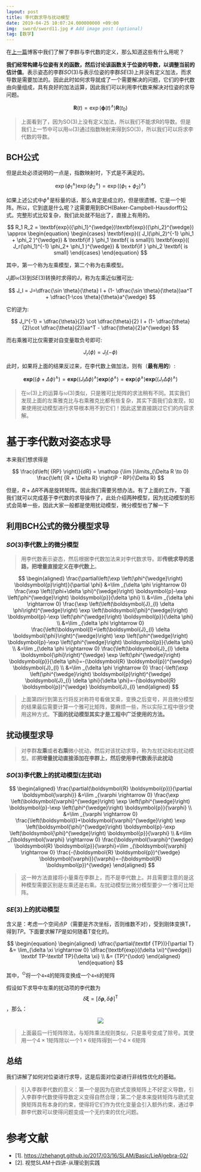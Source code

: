 ```yaml
---
layout: post
title: 李代数求导与扰动模型
date: 2019-04-25 10:07:24.000000000 +09:00
img:  sword/sword11.jpg # Add image post (optional)
tag: [数学]
---
```


在[上一篇](https://xhy3054.github.io/Li-group/)博客中我们了解了李群与李代数的定义，那么知道这些有什么用呢？

**我们经常构建与位姿有关的函数，然后讨论该函数关于位姿的导数，以调整当前的估计值**。表示姿态的李群$SO(3)$与表示位姿的李群$SE(3)$上并没有定义加法，而求导数是需要加法的。因此此时如何求导就成了一个需要解决的问题，它们的李代数由向量组成，具有良好的加法运算，因此我们可以利用李代数来解决对位姿的求导问题。

$$ \begin{equation} \label{eq:so3ode} \mathbf{R}(t) = \exp \left( \mathbf{\phi} (t) ^\wedge \right) \mathbf{R}(t_0) \end{equation} $$

> 上面看到了，因为SO(3)上没有定义加法，所以我们不能求R的导数。但是我们上一节中可以用$\mathfrak{so}(3)$通过指数映射来得到SO(3)，所以我们可以将求李代数的导数。

## BCH公式
但是此处必须说明的一点是，指数映射时，下式是不满足的。

$$ \begin{equation} \exp \left( {\phi _1^ \wedge } \right)\exp \left( {\phi _2^ \wedge } \right) = \exp \left( {\left( {\phi _1} + {\phi _2} \right)}^ {\wedge } \right) \end{equation} $$

如果上述公式中${\phi^ \wedge }$是标量的话，那么肯定是成立的，但是很遗憾，它是一个矩阵。所以，它到底是什么呢？这需要用到BCH(Baker-Campbell-Hausdorff)公式。完整形式比较复杂，我们此处就不贴出了，直接上有用的。

$$ R_1 R_2 = \textbf{exp}({\phi_1}^{\wedge})\textbf{exp}({\phi_2}^{\wedge}) \approx \begin{equation} \begin{cases} \textbf{exp}(( J_l(\phi_2)^{-1} \phi_1 + \phi_2    )^{\wedge})  & \textbf{if  } \phi_1 \textbf{ is small}\\ \textbf{exp}(( J_r(\phi_1)^{-1} \phi_2+ \phi_1    )^{\wedge})   & \textbf{if  } \phi_2 \textbf{ is small} \end{cases} \end{equation} $$

其中，第一个称为左乘模型，第二个称为右乘模型。

$J_l$即$\mathfrak{se}(3)$到$SE(3)$转换时求得的J，称为左乘近似雅可比:

$$ J_l = J=\dfrac{\sin \theta}{\theta} I + (1- \dfrac{\sin \theta}{\theta})aa^T + \dfrac{1-\cos \theta}{\theta}a^{\wedge} $$

它的逆为:

$$ J_l^{-1} = \dfrac{\theta}{2} \cot \dfrac{\theta}{2} I + (1- \dfrac{\theta}{2}\cot \dfrac{\theta}{2})aa^T - \dfrac{\theta}{2}a^{\wedge} $$

而右乘雅可比仅需要对自变量取负号即可:

$$ J_r(\phi)=J_l(-\phi) $$

此时，如果将上面的结果反过来，在李代数上做加法，则有（**最有用的**）:

$$ \textbf{exp}((\phi+ \Delta\phi)^{\wedge}) = \textbf{exp}((J_l \Delta\phi)^{\wedge}) \textbf{exp}({\phi}^{\wedge})=\textbf{exp}({\phi}^{\wedge})\textbf{exp}((J_r \Delta\phi)^{\wedge}) $$

> 在$\mathfrak{se}(3)$上的运算与$\mathfrak{so}(3)$类似，只是雅可比矩阵的求法稍有不同。其实我们发现上面的左乘雅克比与右乘雅克比都有些复杂，其实下面我们会发现，如果使用扰动模型进行求导根本用不到它们！因此这里直接跳过它们的内容求解。

# 基于李代数对姿态求导
本来我们想求得是

$$ \frac{d\left( {RP} \right)}{dR} = \mathop {\lim }\limits_{\Delta R \to 0} \frac{\left( {R + \Delta R} \right)P - RP}{\Delta R} $$

但是，$R+\Delta R$不再是旋转矩阵。因此我们需要另想办法。有了上面的工作，下面我们就可以完成基于李代数的求导操作了，此处介绍两种模型，因为扰动模型的形式会简单一些，因此大家一般都是使用扰动模型，微分模型也了解一下
## 利用BCH公式的微分模型求导
### $SO(3)$李代数上的微分模型
> 用李代数表示姿态，然后根据李代数加法来对李代数求导。即**传统求导的思路，把增量直接定义在李代数上**。

$$
\begin{aligned} \frac{\partial\left(\exp \left(\phi^{\wedge}\right) \boldsymbol{p}\right)}{\partial \phi} &=\lim _{\delta \phi \rightarrow 0} \frac{\exp \left((\phi+\delta \phi)^{\wedge}\right) \boldsymbol{p}-\exp \left(\phi^{\wedge}\right) \boldsymbol{p}}{\delta \phi} \\ &=\lim _{\delta \phi \rightarrow 0} \frac{\exp \left(\left(\boldsymbol{J}_{l} \delta \phi\right)^{\wedge}\right) \exp \left(\boldsymbol{\phi}^{\wedge}\right) \boldsymbol{p}-\exp \left(\phi^{\wedge}\right) \boldsymbol{p}}{\delta \phi} \\ &=\lim _{\delta \phi \rightarrow 0} \frac{\left(\boldsymbol{I}+\left(\boldsymbol{J}_{l} \delta \boldsymbol{\phi}\right)^{\wedge}\right) \exp \left(\phi^{\wedge}\right) \boldsymbol{p}-\exp \left(\phi^{\wedge}\right) \boldsymbol{p}}{\delta \phi} \\ &=\lim _{\delta \phi \rightarrow 0} \frac{\left(\boldsymbol{J}_{l} \delta \boldsymbol{\phi}\right)^{\wedge} \exp \left(\phi^{\wedge}\right) \boldsymbol{p}}{\delta \phi}=-(\boldsymbol{R} \boldsymbol{p})^{\wedge} \boldsymbol{J}_{l} \\ &=\lim _{\delta \phi \rightarrow 0} \frac{-\left(\exp \left(\phi^{\wedge}\right) \boldsymbol{p}\right)^{\wedge} \boldsymbol{J}_{l} \delta \phi}{\delta \phi}=-(\boldsymbol{R} \boldsymbol{p})^{\wedge} \boldsymbol{J}_{l} \end{aligned}
$$

> 上面第四行到第五行将反对称符号看做叉乘，变换之后变号，并且微分模型的结果最后需要计算一个雅可比矩阵，要麻烦一些，所以实际工程中很少使用这种方式。**下面的扰动模型其实才是工程中广泛使用的方法。**

## 扰动模型求导
> 对李群**左乘**或者**右乘**微小扰动，然后对该扰动求导，称为左扰动和右扰动模型。即**把增量扰动直接添加在李群上，然后使用李代数表示此扰动**

### $SO(3)$李代数上的扰动模型(左扰动)

$$
\begin{aligned} \frac{\partial(\boldsymbol{R} \boldsymbol{p})}{\partial \boldsymbol{\varphi}} &=\lim _{\varphi \rightarrow 0} \frac{\exp \left(\boldsymbol{\varphi}^{\wedge}\right) \exp \left(\phi^{\wedge}\right) \boldsymbol{p}-\exp \left(\phi^{\wedge}\right) \boldsymbol{p}}{\varphi} \\ &=\lim _{\varphi \rightarrow 0} \frac{\left(\boldsymbol{I}+\boldsymbol{\varphi}^{\wedge}\right) \exp \left(\boldsymbol{\phi}^{\wedge}\right) \boldsymbol{p}-\exp \left(\boldsymbol{\phi}^{\wedge}\right) \boldsymbol{p}}{\varphi} \\ &=\lim _{\boldsymbol{\varphi} \rightarrow 0} \frac{\boldsymbol{\varphi}^{\wedge} \boldsymbol{R} \boldsymbol{p}}{\varphi}=\lim _{\boldsymbol{\varphi} \rightarrow 0} \frac{-(\boldsymbol{R} \boldsymbol{p})^{\wedge} \boldsymbol{\varphi}}{\varphi}=-(\boldsymbol{R} \boldsymbol{p})^{\wedge} \end{aligned}
$$

> 这一种方法直接将小量乘在李群上，而不是李代数上。并且需要注意的是这种模型需要区别是左乘还是右乘。左扰动模型比微分模型要少一个雅可比矩阵。

### $SE(3)$上的扰动模型
含义是：考虑一个空间点P（需要是齐次坐标，否则维数不对），受到刚体变换T，得到$TP$。下面要求解$TP$是如何随着T变化的。

$$ \begin{equation} \begin{aligned} \dfrac{\partial(\textbf {TP})}{\partial T} &=  \lim_{\delta \xi \rightarrow 0} \dfrac{\textbf{exp}((\delta \xi)^{\wedge})  \textbf TP-\textbf TP}{\delta \xi} \\ &= (TP)^{\odot} \end{aligned} \end{equation} $$

其中，$^ \odot$将一个`4×4`的矩阵变换成一个`4×6`的矩阵

假设如下求导中左乘的扰动项的李代数为$$\delta \boldsymbol{\xi}=[\delta \boldsymbol{\rho}, \delta \phi]^{\mathrm{T}}$$，那么：

<div style="text-align: center">
<img src="{{site.baseurl}}/assets/img/math/raodong.PNG"/>
</div>

> 上面最后一行矩阵除法，与矩阵乘法规则类似，只是乘号变成了除号。其使用一个$4×1$矩阵除以一个$1×6$矩阵得到一个$4×6$矩阵

## 总结
我们讲解了如何对位姿进行求导，这是后面对位姿进行非线性优化的基础。

> 引入李群李代数的意义：第一个是因为在欧式变换矩阵上不好定义导数，引入李群李代数使得导数定义变得自然合理；第二个是本来旋转矩阵与欧式变换矩阵具有本身的约束，使得将它们作为优化变量会引入额外约束，通过李群李代数可以使得问题变成一个无约束的优化问题。

# 参考文献
- [1]. https://zhehangt.github.io/2017/03/16/SLAM/Basic/LieAlgebra-02/
- [2]. 视觉SLAM十四讲-从理论到实践

